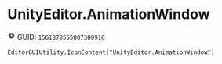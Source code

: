 # UnityEditor.AnimationWindow
![](/img/UnityEditor.AnimationWindow.png)
GUID: `1561878555887300916`
```
EditorGUIUtility.IconContent("UnityEditor.AnimationWindow")
```
